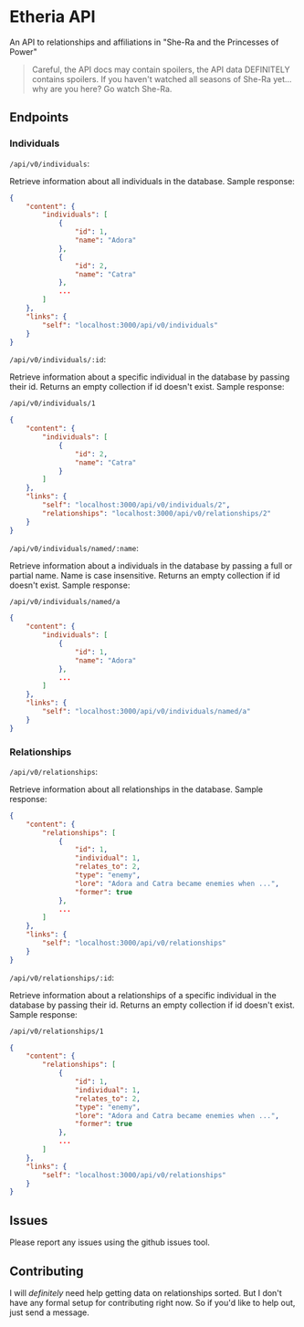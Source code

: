# Etheria API

An API to relationships and affiliations in "She-Ra and the Princesses of Power"

> Careful, the API docs may contain spoilers, the API data DEFINITELY contains spoilers. If you haven't watched all seasons of She-Ra yet… why are you here? Go watch She-Ra.

## Endpoints

### Individuals

`/api/v0/individuals`:

Retrieve information about all individuals in the database. Sample response:

```json
{
    "content": {
        "individuals": [
            {
                "id": 1,
                "name": "Adora"
            },
            {
                "id": 2,
                "name": "Catra"
            },
            ...
        ]
    },
    "links": {
        "self": "localhost:3000/api/v0/individuals"
    }
}
```

`/api/v0/individuals/:id`:

Retrieve information about a specific individual in the database by passing their id. Returns an empty collection if id doesn't exist. Sample response:

```bash
/api/v0/individuals/1
```

```json
{
    "content": {
        "individuals": [
            {
                "id": 2,
                "name": "Catra"
            }
        ]
    },
    "links": {
        "self": "localhost:3000/api/v0/individuals/2",
        "relationships": "localhost:3000/api/v0/relationships/2"
    }
}
```

`/api/v0/individuals/named/:name`:

Retrieve information about a individuals in the database by passing a full or partial name. Name is case insensitive. Returns an empty collection if id doesn't exist. Sample response:

```bash
/api/v0/individuals/named/a
```

```json
{
    "content": {
        "individuals": [
            {
                "id": 1,
                "name": "Adora"
            },
            ...
        ]
    },
    "links": {
        "self": "localhost:3000/api/v0/individuals/named/a"
    }
}
```

### Relationships

`/api/v0/relationships`:

Retrieve information about all relationships in the database. Sample response:

```json
{
    "content": {
        "relationships": [
            {
                "id": 1,
                "individual": 1,
                "relates_to": 2,
                "type": "enemy",
                "lore": "Adora and Catra became enemies when ...",
                "former": true
            },
            ...
        ]
    },
    "links": {
        "self": "localhost:3000/api/v0/relationships"
    }
}
```

`/api/v0/relationships/:id`:

Retrieve information about a relationships of a specific individual in the database by passing their id. Returns an empty collection if id doesn't exist. Sample response:

```bash
/api/v0/relationships/1
```

```json
{
    "content": {
        "relationships": [
            {
                "id": 1,
                "individual": 1,
                "relates_to": 2,
                "type": "enemy",
                "lore": "Adora and Catra became enemies when ...",
                "former": true
            },
            ...
        ]
    },
    "links": {
        "self": "localhost:3000/api/v0/relationships"
    }
}
```

## Issues

Please report any issues using the github issues tool.

## Contributing

I will _definitely_ need help getting data on relationships sorted. But I don't have any formal setup for contributing right now. So if you'd like to help out, just send a message.
